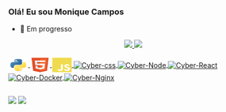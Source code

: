 ### Olá! Eu sou Monique Campos


- 🌱 Em progresso

<div align="center">
  <a href="https://github.com/CyberNicky">
  <img height="180em" src="https://github-readme-stats.vercel.app/api?username=CyberNicky&show_icons=true&theme=dracula&include_all_commits=true&count_private=true"/>
  <img height="180em" src="https://github-readme-stats.vercel.app/api/top-langs/?username=CyberNicky&layout=compact&langs_count=7&theme=dracula"/>
</div>
  
  <div style="display: inline_block"><br>
 
  <img align="center" alt="Cyber-Python" height="30" width="40" src="https://raw.githubusercontent.com/devicons/devicon/master/icons/python/python-original.svg">
  <img align="center" alt="Cyber-HTML" height="30" width="40" src="https://raw.githubusercontent.com/devicons/devicon/master/icons/html5/html5-original.svg">
    <img align="center" alt="Cyber-Js" height="30" width="40" src="https://raw.githubusercontent.com/devicons/devicon/master/icons/javascript/javascript-plain.svg">
     <img align="center" alt="Cyber-css" height="30" width="40" src="https://cdn.jsdelivr.net/gh/devicons/devicon/icons/css3/css3-plain-wordmark.svg">
       <img align="center" alt="Cyber-Node" height="30" width="40" src="https://cdn.jsdelivr.net/gh/devicons/devicon/icons/nodejs/nodejs-original-wordmark.svg" />          
    <img align="center" alt="Cyber-React" height="30" width="40" src="https://cdn.jsdelivr.net/gh/devicons/devicon/icons/react/react-original.svg" />
    <img align="center" alt="Cyber-Docker" height="30" width="40" src="https://cdn.jsdelivr.net/gh/devicons/devicon/icons/docker/docker-plain.svg" />          
    <img align="center" alt="Cyber-Nginx" height="30" width="40" src="https://cdn.jsdelivr.net/gh/devicons/devicon/icons/nginx/nginx-original.svg" />
          
       
</div>
  
  ##
  
  <div> 
  
  <a href="https://www.instagram.com/nicky_albuquerquee/" target="_blank"><img src="https://img.shields.io/badge/-Instagram-%23E4405F?style=for-the-badge&logo=instagram&logoColor=white" target="_blank"></a>
 <a href="https://www.linkedin.com/in/monique-campos-427816207/" target="_blank"><img src="https://img.shields.io/badge/-LinkedIn-%230077B5?style=for-the-badge&logo=linkedin&logoColor=white" target="_blank"></a> 
    
  </div>

